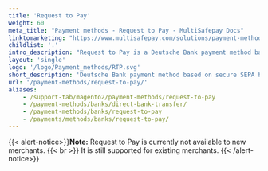 ```yaml
---
title: 'Request to Pay'
weight: 60
meta_title: "Payment methods - Request to Pay - MultiSafepay Docs"
linktomarketing: "https://www.multisafepay.com/solutions/payment-methods/request-to-pay"
childlist: '.'
intro_description: "Request to Pay is a Deutsche Bank payment method based on the PSD2 Open Banking API. Customers are redirected to Deutsche Bank online banking, authenticate themselves, and authorize a secure SEPA bank transfer. Settlement is instant (if supported) or within 24 hours."
layout: 'single'
logo: '/logo/Payment_methods/RTP.svg'
short_description: 'Deutsche Bank payment method based on secure SEPA bank transfers.'
url: '/payment-methods/request-to-pay/'
aliases:
    - /support-tab/magento2/payment-methods/request-to-pay
    - /payment-methods/banks/direct-bank-transfer/
    - /payment-methods/banks/request-to-pay
    - /payments/methods/banks/request-to-pay/
---
```

{{< alert-notice>}}**Note:** Request to Pay is currently not available to new merchants. {{< br >}} It is still supported for existing merchants. {{< /alert-notice>}}